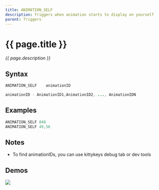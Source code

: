```yaml
---
title: ANIMATION_SELF
description: Triggers when animation starts to display on yourself
parent: Triggers
---
```


# {{ page.title }}

_{{ page.description }}_

## Syntax

```java
ANIMATION_SELF    animationID 

animationID - AnimationID1,AnimationID2, ..., AnimationIDN

```

## Examples

```java
ANIMATION_SELF 848
ANIMATION_SELF 49,56
```

## Notes

- To find animationIDs, you can use kittykeys debug tab or dev tools

## Demos

![](https://1.imgur.com/fiC1nS2.gif)

